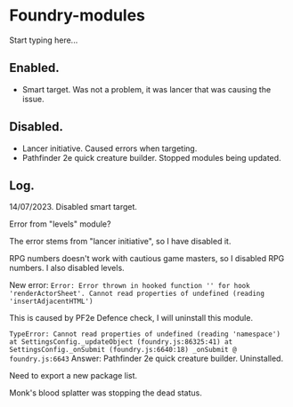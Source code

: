 # Foundry-modules

Start typing here...

## Enabled.

- Smart target. Was not a problem, it was lancer that was causing the issue.

## Disabled.

- Lancer initiative. Caused errors when targeting.
- Pathfinder 2e quick creature builder. Stopped modules being updated.

## Log.

14/07/2023.
Disabled smart target.

Error from "levels" module?

The error stems from "lancer initiative", so I have disabled it.

RPG numbers doesn't work with cautious game masters, so I disabled RPG numbers.
I also disabled levels.

New error:
`Error: Error thrown in hooked function '' for hook 'renderActorSheet'. Cannot read properties of undefined (reading 'insertAdjacentHTML')`

This is caused by PF2e Defence check, I will uninstall this module.

`TypeError: Cannot read properties of undefined (reading 'namespace')
at SettingsConfig._updateObject (foundry.js:86325:41)
at SettingsConfig._onSubmit (foundry.js:6640:18)
_onSubmit @ foundry.js:6643`
Answer: Pathfinder 2e quick creature builder.
Uninstalled.

Need to export a new package list.

Monk's blood splatter was stopping the dead status. 
